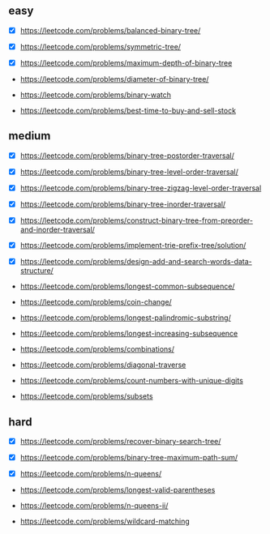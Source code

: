 ## easy

- [x] https://leetcode.com/problems/balanced-binary-tree/

- [x] https://leetcode.com/problems/symmetric-tree/

- [x] https://leetcode.com/problems/maximum-depth-of-binary-tree

- https://leetcode.com/problems/diameter-of-binary-tree/

- https://leetcode.com/problems/binary-watch

- https://leetcode.com/problems/best-time-to-buy-and-sell-stock

## medium

- [x] https://leetcode.com/problems/binary-tree-postorder-traversal/

- [x] https://leetcode.com/problems/binary-tree-level-order-traversal/

- [x] https://leetcode.com/problems/binary-tree-zigzag-level-order-traversal

- [x] https://leetcode.com/problems/binary-tree-inorder-traversal/

- [x] https://leetcode.com/problems/construct-binary-tree-from-preorder-and-inorder-traversal/

- [x] https://leetcode.com/problems/implement-trie-prefix-tree/solution/

- [x] https://leetcode.com/problems/design-add-and-search-words-data-structure/

- https://leetcode.com/problems/longest-common-subsequence/

- https://leetcode.com/problems/coin-change/

- https://leetcode.com/problems/longest-palindromic-substring/

- https://leetcode.com/problems/longest-increasing-subsequence

- https://leetcode.com/problems/combinations/

- https://leetcode.com/problems/diagonal-traverse

- https://leetcode.com/problems/count-numbers-with-unique-digits

- https://leetcode.com/problems/subsets


## hard

- [x] https://leetcode.com/problems/recover-binary-search-tree/

- [x] https://leetcode.com/problems/binary-tree-maximum-path-sum/

- [x] https://leetcode.com/problems/n-queens/

- https://leetcode.com/problems/longest-valid-parentheses

- https://leetcode.com/problems/n-queens-ii/

- https://leetcode.com/problems/wildcard-matching
